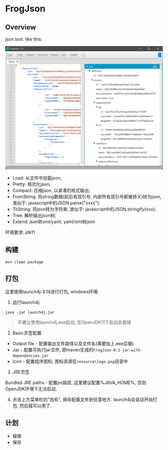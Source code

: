 # FrogJson

## Overview

json tool. like this:

![image](docs/img/example.png)

* Load: 从文件中加载json;
* Pretty: 格式化json;
* Compact: 压缩json, 以紧凑的格式输出;
* FromString: 将string数据(前后有双引号, 内部所有双引号都被转义)转为json, 类似于: javascript中的JSON.parse("xxxx");
* ToString: 将json转为字符串, 类似于: javascript中的JSON.stringify(xxx);
* Tree: 解析输出json树;
* Extend: json转xml/yaml, yaml/xml转json

环境要求: jdk11

## 构建

```
mvn clean package
```

## 打包

这里使用launch4j-3.14进行打包, windows环境:

1. 运行launch4j:

```
java -jar launch4j.jar
```

> 不建议使用launch4j.exe启动, 在OpenJDK11下启动会报错

2. Basic页签配置

 * Output file - 配置输出文件路径以及文件名(需要加上.exe后缀)
 * Jar - 配置可执行jar文件, 即maven生成的```FrogJson-0.1-jar-with-dependencies.jar```
 * Icon - 配置程序图标, 图标资源在```resource\logo.png```目录中

3. JRE页签

Bundled JRE paths - 配置jre路径, 这里建议配置%JAVA_HOME%, 否则OpenJDK环境下无法启动.

4. 点击上方菜单栏的"齿轮", 保存配置文件到任意地方. launch4j会自动开始打包, 然后就可以用了.

## 计划

* 替换
* 保存
